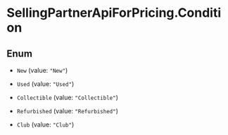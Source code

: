 # SellingPartnerApiForPricing.Condition

## Enum


* `New` (value: `"New"`)

* `Used` (value: `"Used"`)

* `Collectible` (value: `"Collectible"`)

* `Refurbished` (value: `"Refurbished"`)

* `Club` (value: `"Club"`)



